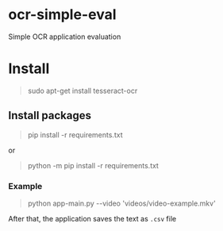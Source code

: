# ocr-simple-eval
Simple OCR application evaluation

# Install

> sudo apt-get install tesseract-ocr

## Install packages

> pip install -r requirements.txt

or

> python -m pip install -r requirements.txt


### Example

> python app-main.py --video 'videos/video-example.mkv'

After that, the application saves the text as `.csv` file